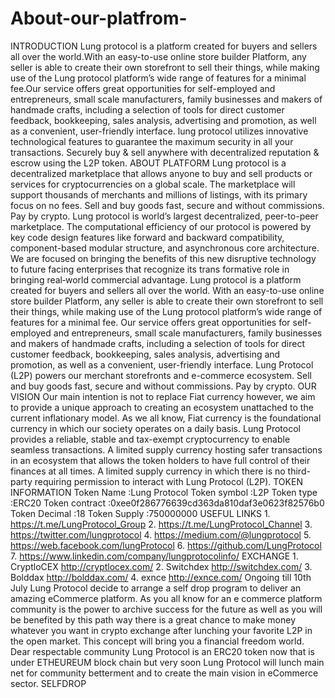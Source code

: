 # About-our-platfrom-
INTRODUCTION   Lung protocol is a platform created for buyers and sellers all over the world.With an easy-to-use online store builder Platform, any seller is able to create their own storefront to sell their things, while making use of the Lung protocol platform’s wide range of features for a minimal fee.Our service offers great opportunities for self-employed and entrepreneurs, small scale manufacturers, family businesses and makers of handmade crafts, including a selection of tools for direct customer feedback, bookkeeping, sales analysis, advertising and promotion, as well as a convenient, user-friendly interface. lung protocol utilizes innovative technological features to guarantee the maximum security in all your transactions. Securely buy &amp; sell anywhere with decentralized reputation &amp; escrow using the L2P token.                                                                                       ABOUT PLATFORM   Lung protocol is a decentralized marketplace that allows anyone to buy and sell products or services for cryptocurrencies on a global scale. The marketplace will support thousands of merchants and millions of listings, with its primary focus on no fees. Sell and buy goods fast, secure and without commissions. Pay by crypto. Lung protocol is world’s largest decentralized, peer-to-peer marketplace. The computational efficiency of our protocol is powered by key code design features like forward and backward compatibility, component-based modular structure, and asynchronous core architecture. We are focused on bringing the benefits of this new disruptive technology to future facing enterprises that recognize its trans formative role in bringing real‑world commercial advantage. Lung protocol is a platform created for buyers and sellers all over the world. With an easy-to-use online store builder Platform, any seller is able to create their own storefront to sell their things, while making use of the Lung protocol platform’s wide range of features for a minimal fee. Our service offers great opportunities for self-employed and entrepreneurs, small scale manufacturers, family businesses and makers of handmade crafts, including a selection of tools for direct customer feedback, bookkeeping, sales analysis, advertising and promotion, as well as a convenient, user-friendly interface. Lung Protocol (L2P) powers our merchant storefronts and e-commerce ecosystem. Sell and buy goods fast, secure and without commissions. Pay by crypto.                                                                                            OUR VISION                                                                                  Our main intention is not to replace Fiat currency however, we aim to provide a unique approach to creating an ecosystem unattached to the current inflationary model. As we all know, Fiat currency is the foundational currency in which our society operates on a daily basis. Lung Protocol provides a reliable, stable and tax-exempt cryptocurrency to enable seamless transactions. A limited supply currency hosting safer transactions in an ecosystem that allows the token holders to have full control of their finances at all times. A limited supply currency in which there is no third-party requiring permission to interact with Lung Protocol (L2P).                                                                                    TOKEN INFORMATION                                                                                            Token Name  :Lung Protocol                                                                                       Token symbol  :L2P                                                                                           Token type  :ERC20                                                                                      Token contract  :0xee0f286776639cd363da810daf3e0623f82576b0                                                                                      Token Decimal  :18                                                                                        Token Supply  :750000000                                                                                                  USEFUL LINKS                                                                                                             1. https://t.me/LungProtocol_Group                                                                                                         2. https://t.me/LungProtocol_Channel                                                                                                         3. https://twitter.com/lungprotocol                                                                                                         4. https://medium.com/@lungprotocol                                                                                                         5. https://web.facebook.com/lungProtocol                                                                                                         6. https://github.com/LungProtocol                                                                                                         7. https://www.linkedin.com/company/lungprotocolinfo/                                                                                                                                                                                  EXCHANGE                                                                                        1. CryptloCEX  http://cryptlocex.com/                                                                                    2. Switchdex http://switchdex.com/                                                                                    3. Bolddax http://bolddax.com/                                                                                    4. exnce http://exnce.com/                                                                                                                                                             Ongoing till 10th July   Lung Protocol decide to arrange a self drop program to deliver an amazing eCommerce platform. As you all know for an e commerce platform community is the power to archive success for the future as well as you will be benefited by this path way there is a great chance to make money whatever you want in crypto exchange after lunching your favorite L2P in the open market. This concept will bring you a financial freedom world. Dear respectable community Lung Protocol is an ERC20 token now that is under ETHEUREUM block chain but very soon Lung Protocol will lunch main net for community betterment and to create the main vision in eCommerce sector.                                                         SELFDROP          
